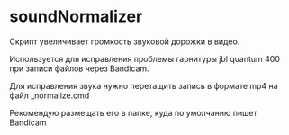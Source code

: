 # soundNormalizer
Скрипт увеличивает громкость звуковой дорожки в видео.

Используется для исправления проблемы гарнитуры jbl quantum 400 при записи файлов через Bandicam.

Для исправления звука нужно перетащить запись в формате mp4 на файл _normalize.cmd

Рекомендую размещать его в папке, куда по умолчанию пишет Bandicam

